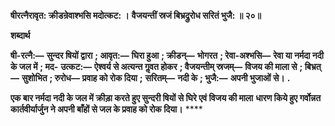 **षीरत्नैरावृत: क्रीडन्रेवाश्भसि मदोत्कट: ।** **वैजयन्तीं स्रजं बिभ्रद्रुरोध सरितं भुजै: ॥ २०॥** 

**शब्दार्थ** 

**षी-रत्नै:—** **सुन्दर षियों द्वारा** **; आवृत:—** **घिरा हुआ** **; क्रीडन्—** **भोगरत** **; रेवा-अश्भसि—** **रेवा या नर्मदा नदी के जल में** **; मद-** **उत्कट:—** **ऐश्वर्य से अत्यन्त गॢवत होकर** **; वैजयन्तीम् स्रजम्—** **विजय की माला से** **; बिभ्रत्—** **सुशोभित** **; रुरोध—** **प्रवाह को रोक दिया** **;** **सरितम्—** **नदी के** **; भुजै:—** **अपनी भुजाओं से।** **.** 

**एक बार नर्मदा नदी के जल में क्रीड़ा करते हुए सुन्दरी षियों से घिरे एवं विजय की माला** **धारण किये हुए गर्वोन्नत कार्तवीर्यार्जुन ने अपनी बाँहों से जल के प्रवाह को रोक दिया।** **** 